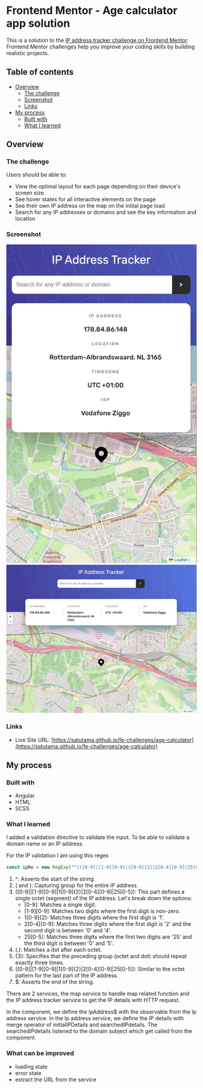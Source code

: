 # Frontend Mentor - Age calculator app solution

This is a solution to the [IP address tracker challenge on Frontend Mentor](https://www.frontendmentor.io/challenges/ip-address-tracker-I8-0yYAH0). Frontend Mentor challenges help you improve your coding skills by building realistic projects.

## Table of contents

- [Overview](#overview)
  - [The challenge](#the-challenge)
  - [Screenshot](#screenshot)
  - [Links](#links)
- [My process](#my-process)
  - [Built with](#built-with)
  - [What I learned](#what-i-learned)

## Overview

### The challenge

Users should be able to:

- View the optimal layout for each page depending on their device's screen size
- See hover states for all interactive elements on the page
- See their own IP address on the map on the initial page load
- Search for any IP addresses or domains and see the key information and location

### Screenshot

![](./screenshots/mobile.jpg) ![](./screenshots/desktop.jpg)

### Links

- Live Site URL: [https://satutama.github.io/fe-challenges/age-calculator](https://satutama.github.io/fe-challenges/age-calculator)

## My process

### Built with

- Angular
- HTML
- SCSS

### What I learned

I added a validation directive to validate the input. To be able to validate a domain name or an IP address.

For the IP validation I am using this regex

```js
const ipRe = new RegExp("^(([0-9]|[1-9][0-9]|1[0-9]{2}|2[0-4][0-9]|25[0-5]).){3}([0-9]|[1-9][0-9]|1[0-9]{2}|2[0-4][0-9]|25[0-5])$");
```

1. ^: Asserts the start of the string.
2. ( and ): Capturing group for the entire IP address.
3. ([0-9]|[1-9][0-9]|1[0-9]{2}|2[0-4][0-9]|25[0-5]): This part defines a single octet (segment) of the IP address. Let's break down the options:
   - [0-9]: Matches a single digit.
   - [1-9][0-9]: Matches two digits where the first digit is non-zero.
   - 1[0-9]{2}: Matches three digits where the first digit is '1'.
   - 2[0-4][0-9]: Matches three digits where the first digit is '2' and the second digit is between '0' and '4'.
   - 25[0-5]: Matches three digits where the first two digits are '25' and the third digit is between '0' and '5'.
4. (.): Matches a dot after each octet.
5. {3}: Specifies that the preceding group (octet and dot) should repeat exactly three times.
6. ([0-9]|[1-9][0-9]|1[0-9]{2}|2[0-4][0-9]|25[0-5]): Similar to the octet pattern for the last part of the IP address.
7. $: Asserts the end of the string.

There are 2 services, the map service to handle map related function and the IP address tracker service to get the IP details with HTTP request.

In the component, we define the ipAddress$ with the observable from the Ip address service. In the Ip address service, we define the IP details with merge operator of initialIPDetails and searchedIPdetails. The searchedIPdetails listened to the domain subject which get called from the component.

### What can be improved

- loading state
- error state
- extract the URL from the service
